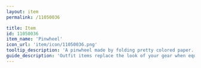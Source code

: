 ```yaml
---
layout: item
permalink: /11050036

title: Item
id: 11050036
item_name: 'Pinwheel'
icon_url: 'item/icon/11050036.png'
tooltip_description: 'A pinwheel made by folding pretty colored paper.'
guide_description: 'Outfit items replace the look of your gear when equipped.'
---
```

